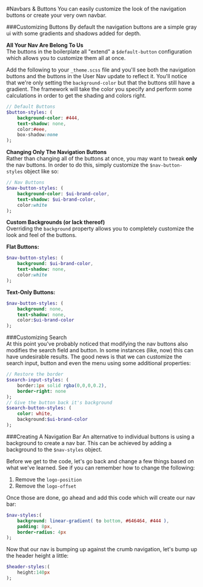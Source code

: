 #Navbars & Buttons
You can easily customize the look of the navigation buttons or create your very own navbar. 

###Customizing Buttons
By default the navigation buttons are a simple gray ui with some gradients and shadows added for depth.

**All Your Nav Are Belong To Us**  
The buttons in the boilerplate all "extend" a `$default-button` configuration which allows you to customize them all at once.  

Add the following to your `_theme.scss` file and you'll see both the navigation buttons and the buttons in the User Nav update to reflect it. You'll notice that we're only setting the `background-color` but that the buttons still have a gradient. The framework will take the color you specify and perform some calculations in order to get the shading and colors right.  

```sass
// Default Buttons
$button-styles: (
    background-color: #444,
    text-shadow: none,
    color:#eee,
    box-shadow:none
);
```

**Changing Only The Navigation Buttons**  
Rather than changing all of the buttons at once, you may want to tweak **only** the nav buttons. In order to do this, simply customize the `$nav-button-styles` object like so:

```sass
// Nav Buttons
$nav-button-styles: (
    background-color: $ui-brand-color,
    text-shadow: $ui-brand-color,
    color:white
);
```

**Custom Backgrounds (or lack thereof)**  
Overriding the `background` property allows you to completely customize the look and feel of the buttons.

**Flat Buttons:** 

```sass
$nav-button-styles: (
    background: $ui-brand-color,
    text-shadow: none,
    color:white
);
```

**Text-Only Buttons:** 

```sass
$nav-button-styles: (
    background: none,
    text-shadow: none,
    color:$ui-brand-color
);
```

###Customizing Search  
At this point you've probably noticed that modifying the nav buttons also modifies the search field and button. In some instances (like, now) this can have undesirable results. The good news is that we can customize the search input, button and even the menu using some additional properties:

```sass
// Restore the border
$search-input-styles: (
    border:1px solid rgba(0,0,0,0.2),
    border-right: none
);
// Give the button back it's background
$search-button-styles: (
    color: white,
    background:$ui-brand-color
);
```

###Creating A Navigation Bar
An alternative to individual buttons is using a background to create a nav bar. This can be achieved by adding a background to the `$nav-styles` object.  

Before we get to the code, let's go back and change a few things based on what we've learned. See if you can remember how to change the following:

1. Remove the `logo-position`
2. Remove the `logo-offset`

Once those are done, go ahead and add this code which will create our nav bar:

```sass
$nav-styles:(
    background: linear-gradient( to bottom, #646464, #444 ),
    padding: 8px,
    border-radius: 4px
);
```

Now that our nav is bumping up against the crumb navigation, let's bump up the header height a little:

```sass
$header-styles:(
    height:140px
);
```
